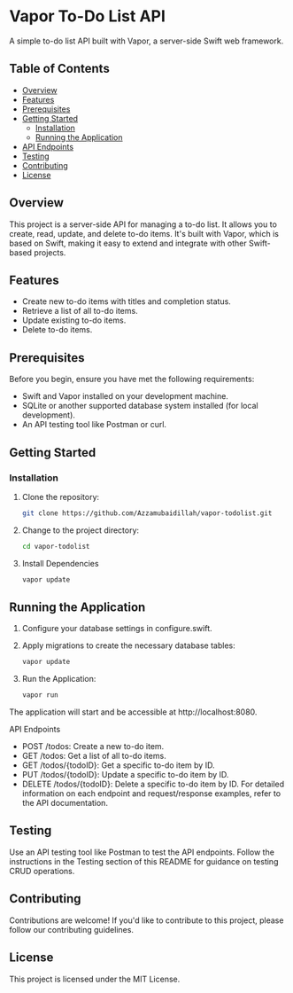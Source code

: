# Vapor To-Do List API

A simple to-do list API built with Vapor, a server-side Swift web framework.

## Table of Contents
- [Overview](#overview)
- [Features](#features)
- [Prerequisites](#prerequisites)
- [Getting Started](#getting-started)
  - [Installation](#installation)
  - [Running the Application](#running-the-application)
- [API Endpoints](#api-endpoints)
- [Testing](#testing)
- [Contributing](#contributing)
- [License](#license)

## Overview

This project is a server-side API for managing a to-do list. It allows you to create, read, update, and delete to-do items. It's built with Vapor, which is based on Swift, making it easy to extend and integrate with other Swift-based projects.

## Features

- Create new to-do items with titles and completion status.
- Retrieve a list of all to-do items.
- Update existing to-do items.
- Delete to-do items.

## Prerequisites

Before you begin, ensure you have met the following requirements:

- Swift and Vapor installed on your development machine.
- SQLite or another supported database system installed (for local development).
- An API testing tool like Postman or curl.

## Getting Started

### Installation

1. Clone the repository:

   ```bash
   git clone https://github.com/Azzamubaidillah/vapor-todolist.git

2. Change to the project directory:

   ```bash
   cd vapor-todolist

3. Install Dependencies

   ```bash
   vapor update

## Running the Application

1. Configure your database settings in configure.swift.

2. Apply migrations to create the necessary database tables:
   ```bash
   vapor update
   
3. Run the Application:
   ```bash
   vapor run

The application will start and be accessible at http://localhost:8080.

API Endpoints
- POST /todos: Create a new to-do item.
- GET /todos: Get a list of all to-do items.
- GET /todos/{todoID}: Get a specific to-do item by ID.
- PUT /todos/{todoID}: Update a specific to-do item by ID.
- DELETE /todos/{todoID}: Delete a specific to-do item by ID.
For detailed information on each endpoint and request/response examples, refer to the API documentation.

## Testing
Use an API testing tool like Postman to test the API endpoints. Follow the instructions in the Testing section of this README for guidance on testing CRUD operations.

## Contributing
Contributions are welcome! If you'd like to contribute to this project, please follow our contributing guidelines.

## License
This project is licensed under the MIT License.
